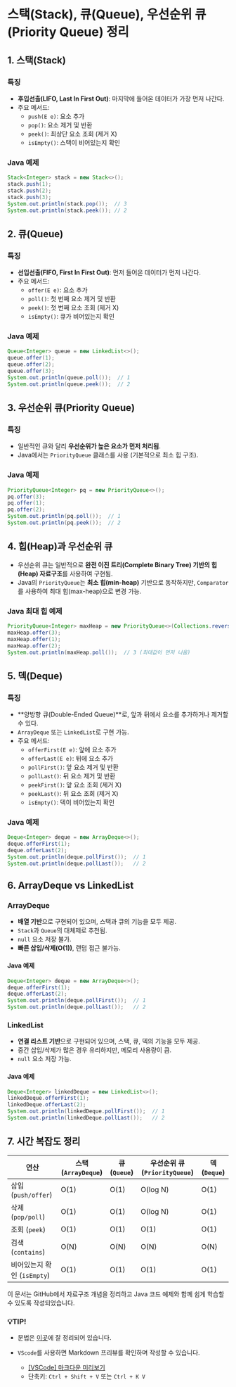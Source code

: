 # 스택(Stack), 큐(Queue), 우선순위 큐(Priority Queue) 정리

## 1. 스택(Stack)

### 특징

- **후입선출(LIFO, Last In First Out)**: 마지막에 들어온 데이터가 가장 먼저 나간다.
- 주요 메서드:
  - `push(E e)`: 요소 추가
  - `pop()`: 요소 제거 및 반환
  - `peek()`: 최상단 요소 조회 (제거 X)
  - `isEmpty()`: 스택이 비어있는지 확인

### Java 예제

```java
Stack<Integer> stack = new Stack<>();
stack.push(1);
stack.push(2);
stack.push(3);
System.out.println(stack.pop());  // 3
System.out.println(stack.peek()); // 2
```

## 2. 큐(Queue)

### 특징

- **선입선출(FIFO, First In First Out)**: 먼저 들어온 데이터가 먼저 나간다.
- 주요 메서드:
  - `offer(E e)`: 요소 추가
  - `poll()`: 첫 번째 요소 제거 및 반환
  - `peek()`: 첫 번째 요소 조회 (제거 X)
  - `isEmpty()`: 큐가 비어있는지 확인

### Java 예제

```java
Queue<Integer> queue = new LinkedList<>();
queue.offer(1);
queue.offer(2);
queue.offer(3);
System.out.println(queue.poll());  // 1
System.out.println(queue.peek());  // 2
```



## 3. 우선순위 큐(Priority Queue)

### 특징

- 일반적인 큐와 달리 **우선순위가 높은 요소가 먼저 처리됨**.
- Java에서는 `PriorityQueue` 클래스를 사용 (기본적으로 최소 힙 구조).

### Java 예제

```java
PriorityQueue<Integer> pq = new PriorityQueue<>();
pq.offer(3);
pq.offer(1);
pq.offer(2);
System.out.println(pq.poll());  // 1
System.out.println(pq.peek());  // 2
```



## 4. 힙(Heap)과 우선순위 큐

- 우선순위 큐는 일반적으로 **완전 이진 트리(Complete Binary Tree) 기반의 힙(Heap) 자료구조**를 사용하여 구현됨.
- Java의 `PriorityQueue`는 **최소 힙(min-heap)** 기반으로 동작하지만, `Comparator`를 사용하여 최대 힙(max-heap)으로 변경 가능.

### Java 최대 힙 예제

```java
PriorityQueue<Integer> maxHeap = new PriorityQueue<>(Collections.reverseOrder());
maxHeap.offer(3);
maxHeap.offer(1);
maxHeap.offer(2);
System.out.println(maxHeap.poll());  // 3 (최대값이 먼저 나옴)
```



## 5. 덱(Deque)

### 특징

- **양방향 큐(Double-Ended Queue)**로, 앞과 뒤에서 요소를 추가하거나 제거할 수 있다.
- `ArrayDeque` 또는 `LinkedList`로 구현 가능.
- 주요 메서드:
  - `offerFirst(E e)`: 앞에 요소 추가
  - `offerLast(E e)`: 뒤에 요소 추가
  - `pollFirst()`: 앞 요소 제거 및 반환
  - `pollLast()`: 뒤 요소 제거 및 반환
  - `peekFirst()`: 앞 요소 조회 (제거 X)
  - `peekLast()`: 뒤 요소 조회 (제거 X)
  - `isEmpty()`: 덱이 비어있는지 확인

### Java 예제

```java
Deque<Integer> deque = new ArrayDeque<>();
deque.offerFirst(1);
deque.offerLast(2);
System.out.println(deque.pollFirst());  // 1
System.out.println(deque.pollLast());   // 2
```



## 6. ArrayDeque vs LinkedList

### ArrayDeque

- **배열 기반**으로 구현되어 있으며, 스택과 큐의 기능을 모두 제공.
- `Stack`과 `Queue`의 대체제로 추천됨.
- `null` 요소 저장 불가.
- **빠른 삽입/삭제(O(1))**, 랜덤 접근 불가능.

#### Java 예제

```java
Deque<Integer> deque = new ArrayDeque<>();
deque.offerFirst(1);
deque.offerLast(2);
System.out.println(deque.pollFirst());  // 1
System.out.println(deque.pollLast());   // 2
```

### LinkedList

- **연결 리스트 기반**으로 구현되어 있으며, 스택, 큐, 덱의 기능을 모두 제공.
- 중간 삽입/삭제가 많은 경우 유리하지만, 메모리 사용량이 큼.
- `null` 요소 저장 가능.

#### Java 예제

```java
Deque<Integer> linkedDeque = new LinkedList<>();
linkedDeque.offerFirst(1);
linkedDeque.offerLast(2);
System.out.println(linkedDeque.pollFirst());  // 1
System.out.println(linkedDeque.pollLast());   // 2
```



## 7. 시간 복잡도 정리

| 연산                | 스택 (`ArrayDeque`) | 큐 (`Queue`) | 우선순위 큐 (`PriorityQueue`) | 덱 (`Deque`)  |
| ----------------- | ----------------- | ----------- | ------------------------ | ------------ |
| 삽입 (`push/offer`) | O(1)              | O(1)        | O(log N)                 | O(1)         |
| 삭제 (`pop/poll`)   | O(1)              | O(1)        | O(log N)                 | O(1)         |
| 조회 (`peek`)       | O(1)              | O(1)        | O(1)                     | O(1)         |
| 검색 (`contains`)   | O(N)              | O(N)        | O(N)                     | O(N)         |
| 비어있는지 확인 (`isEmpty`) | O(1)      | O(1)        | O(1)                     | O(1)         |



이 문서는 GitHub에서 자료구조 개념을 정리하고 Java 코드 예제와 함께 쉽게 학습할 수 있도록 작성되었습니다.


### 💡TIP!

- 문법은 [이곳](https://gist.github.com/ihoneymon/652be052a0727ad59601)에 잘 정리되어 있습니다.

- `VScode`를 사용하면 Markdown 프리뷰를 확인하며 작성할 수 있습니다.

  + [[VSCode] 마크다운 미리보기](https://detail-from-a-to-z.tistory.com/36)
  + 단축키: `Ctrl + Shift + V` 또는 `Ctrl + K V`



